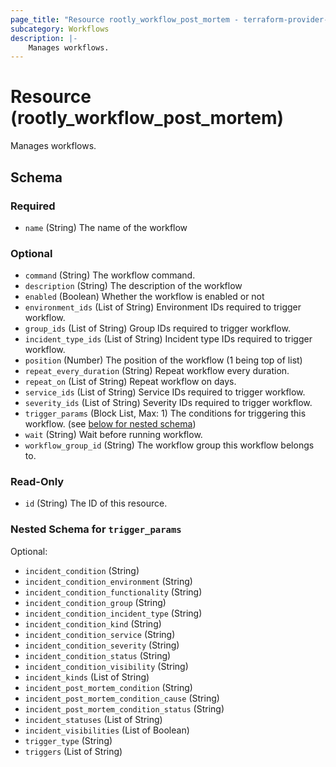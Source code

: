 ```yaml
---
page_title: "Resource rootly_workflow_post_mortem - terraform-provider-rootly"
subcategory: Workflows
description: |-
    Manages workflows.
---
```


# Resource (rootly_workflow_post_mortem)

Manages workflows.

<!-- schema generated by tfplugindocs -->
## Schema

### Required

- `name` (String) The name of the workflow

### Optional

- `command` (String) The workflow command.
- `description` (String) The description of the workflow
- `enabled` (Boolean) Whether the workflow is enabled or not
- `environment_ids` (List of String) Environment IDs required to trigger workflow.
- `group_ids` (List of String) Group IDs required to trigger workflow.
- `incident_type_ids` (List of String) Incident type IDs required to trigger workflow.
- `position` (Number) The position of the workflow (1 being top of list)
- `repeat_every_duration` (String) Repeat workflow every duration.
- `repeat_on` (List of String) Repeat workflow on days.
- `service_ids` (List of String) Service IDs required to trigger workflow.
- `severity_ids` (List of String) Severity IDs required to trigger workflow.
- `trigger_params` (Block List, Max: 1) The conditions for triggering this workflow. (see [below for nested schema](#nestedblock--trigger_params))
- `wait` (String) Wait before running workflow.
- `workflow_group_id` (String) The workflow group this workflow belongs to.

### Read-Only

- `id` (String) The ID of this resource.

<a id="nestedblock--trigger_params"></a>
### Nested Schema for `trigger_params`

Optional:

- `incident_condition` (String)
- `incident_condition_environment` (String)
- `incident_condition_functionality` (String)
- `incident_condition_group` (String)
- `incident_condition_incident_type` (String)
- `incident_condition_kind` (String)
- `incident_condition_service` (String)
- `incident_condition_severity` (String)
- `incident_condition_status` (String)
- `incident_condition_visibility` (String)
- `incident_kinds` (List of String)
- `incident_post_mortem_condition` (String)
- `incident_post_mortem_condition_cause` (String)
- `incident_post_mortem_condition_status` (String)
- `incident_statuses` (List of String)
- `incident_visibilities` (List of Boolean)
- `trigger_type` (String)
- `triggers` (List of String)

